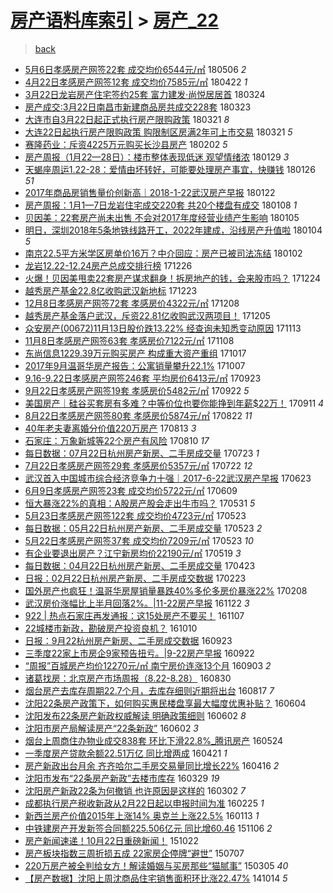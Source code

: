 [房产语料库索引](../../README.md)  > [房产_22](房产_22.md)
====
> [back](../README.md)

- [5月6日孝感房产网签22套 成交均价6544元/㎡](http://jkwz.applinzi.com/ittc/7100055223194354694.html#5%E6%9C%886%E6%97%A5%E5%AD%9D%E6%84%9F%E6%88%BF%E4%BA%A7%E7%BD%91%E7%AD%BE22%E5%A5%97+%E6%88%90%E4%BA%A4%E5%9D%87%E4%BB%B76544%E5%85%83%2F%E3%8E%A1) 180506 *2* 
- [4月22日孝感房产网签12套 成交均价7585元/㎡](http://jkwz.applinzi.com/ittc/7094889199478244359.html#4%E6%9C%8822%E6%97%A5%E5%AD%9D%E6%84%9F%E6%88%BF%E4%BA%A7%E7%BD%91%E7%AD%BE12%E5%A5%97+%E6%88%90%E4%BA%A4%E5%9D%87%E4%BB%B77585%E5%85%83%2F%E3%8E%A1) 180422 *1* 
- [3月22日龙岩房产住宅签约25套 富力建发·尚悦居居首](http://jkwz.applinzi.com/ittc/7083933905927537671.html#3%E6%9C%8822%E6%97%A5%E9%BE%99%E5%B2%A9%E6%88%BF%E4%BA%A7%E4%BD%8F%E5%AE%85%E7%AD%BE%E7%BA%A625%E5%A5%97+%E5%AF%8C%E5%8A%9B%E5%BB%BA%E5%8F%91%C2%B7%E5%B0%9A%E6%82%A6%E5%B1%85%E5%B1%85%E9%A6%96) 180324  
- [房产成交:3月22日南昌市新建商品房共成交228套](http://jkwz.applinzi.com/ittc/7083622063799796747.html#%E6%88%BF%E4%BA%A7%E6%88%90%E4%BA%A4%3A3%E6%9C%8822%E6%97%A5%E5%8D%97%E6%98%8C%E5%B8%82%E6%96%B0%E5%BB%BA%E5%95%86%E5%93%81%E6%88%BF%E5%85%B1%E6%88%90%E4%BA%A4228%E5%A5%97) 180323  
- [大连市自3月22日起正式执行房产限购政策](http://jkwz.applinzi.com/ittc/7083033158356567046.html#%E5%A4%A7%E8%BF%9E%E5%B8%82%E8%87%AA3%E6%9C%8822%E6%97%A5%E8%B5%B7%E6%AD%A3%E5%BC%8F%E6%89%A7%E8%A1%8C%E6%88%BF%E4%BA%A7%E9%99%90%E8%B4%AD%E6%94%BF%E7%AD%96) 180321 *8* 
- [大连22日起执行房产限购政策 购限制区房满2年可上市交易](http://jkwz.applinzi.com/ittc/7083046783108514826.html#%E5%A4%A7%E8%BF%9E22%E6%97%A5%E8%B5%B7%E6%89%A7%E8%A1%8C%E6%88%BF%E4%BA%A7%E9%99%90%E8%B4%AD%E6%94%BF%E7%AD%96+%E8%B4%AD%E9%99%90%E5%88%B6%E5%8C%BA%E6%88%BF%E6%BB%A12%E5%B9%B4%E5%8F%AF%E4%B8%8A%E5%B8%82%E4%BA%A4%E6%98%93) 180321 *5* 
- [赛隆药业：斥资4225万元购买长沙县房产](http://jkwz.applinzi.com/ittc/7065391793548297232.html#%E8%B5%9B%E9%9A%86%E8%8D%AF%E4%B8%9A%EF%BC%9A%E6%96%A5%E8%B5%844225%E4%B8%87%E5%85%83%E8%B4%AD%E4%B9%B0%E9%95%BF%E6%B2%99%E5%8E%BF%E6%88%BF%E4%BA%A7) 180202 *5* 
- [房产周报（1月22—28日）：楼市整体表现低迷 观望情绪浓](http://jkwz.applinzi.com/ittc/7064044354417460235.html#%E6%88%BF%E4%BA%A7%E5%91%A8%E6%8A%A5%EF%BC%881%E6%9C%8822%E2%80%9428%E6%97%A5%EF%BC%89%EF%BC%9A%E6%A5%BC%E5%B8%82%E6%95%B4%E4%BD%93%E8%A1%A8%E7%8E%B0%E4%BD%8E%E8%BF%B7+%E8%A7%82%E6%9C%9B%E6%83%85%E7%BB%AA%E6%B5%93) 180129 *3* 
- [天蝎座周运1.22-28：爱情由坏转好，可能要处理房产事宜，快赚钱](http://jkwz.applinzi.com/ittc/7062772752652436490.html#%E5%A4%A9%E8%9D%8E%E5%BA%A7%E5%91%A8%E8%BF%901.22-28%EF%BC%9A%E7%88%B1%E6%83%85%E7%94%B1%E5%9D%8F%E8%BD%AC%E5%A5%BD%EF%BC%8C%E5%8F%AF%E8%83%BD%E8%A6%81%E5%A4%84%E7%90%86%E6%88%BF%E4%BA%A7%E4%BA%8B%E5%AE%9C%EF%BC%8C%E5%BF%AB%E8%B5%9A%E9%92%B1) 180126 *51* 
- [2017年商品房销售量价创新高｜2018-1-22武汉房产早报](http://jkwz.applinzi.com/ittc/7061320126270276614.html#2017%E5%B9%B4%E5%95%86%E5%93%81%E6%88%BF%E9%94%80%E5%94%AE%E9%87%8F%E4%BB%B7%E5%88%9B%E6%96%B0%E9%AB%98%EF%BD%9C2018-1-22%E6%AD%A6%E6%B1%89%E6%88%BF%E4%BA%A7%E6%97%A9%E6%8A%A5) 180122  
- [房产周报：1月1—7日龙岩住宅成交220套 共20个楼盘有成交](http://jkwz.applinzi.com/ittc/7056156488874066954.html#%E6%88%BF%E4%BA%A7%E5%91%A8%E6%8A%A5%EF%BC%9A1%E6%9C%881%E2%80%947%E6%97%A5%E9%BE%99%E5%B2%A9%E4%BD%8F%E5%AE%85%E6%88%90%E4%BA%A4220%E5%A5%97+%E5%85%B120%E4%B8%AA%E6%A5%BC%E7%9B%98%E6%9C%89%E6%88%90%E4%BA%A4) 180108 *1* 
- [贝因美：22套房产尚未出售 不会对2017年度经营业绩产生影响](http://jkwz.applinzi.com/ittc/7055218023042909190.html#%E8%B4%9D%E5%9B%A0%E7%BE%8E%EF%BC%9A22%E5%A5%97%E6%88%BF%E4%BA%A7%E5%B0%9A%E6%9C%AA%E5%87%BA%E5%94%AE+%E4%B8%8D%E4%BC%9A%E5%AF%B92017%E5%B9%B4%E5%BA%A6%E7%BB%8F%E8%90%A5%E4%B8%9A%E7%BB%A9%E4%BA%A7%E7%94%9F%E5%BD%B1%E5%93%8D) 180105  
- [明日，深圳2018年5条地铁线路开工，2022年建成，沿线房产升值啦](http://jkwz.applinzi.com/ittc/7054683075768763402.html#%E6%98%8E%E6%97%A5%EF%BC%8C%E6%B7%B1%E5%9C%B32018%E5%B9%B45%E6%9D%A1%E5%9C%B0%E9%93%81%E7%BA%BF%E8%B7%AF%E5%BC%80%E5%B7%A5%EF%BC%8C2022%E5%B9%B4%E5%BB%BA%E6%88%90%EF%BC%8C%E6%B2%BF%E7%BA%BF%E6%88%BF%E4%BA%A7%E5%8D%87%E5%80%BC%E5%95%A6) 180104 *5* 
- [南京22.5平方米学区房单价16万？中介回应：房产已被司法冻结](http://jkwz.applinzi.com/ittc/7053876695214326790.html#%E5%8D%97%E4%BA%AC22.5%E5%B9%B3%E6%96%B9%E7%B1%B3%E5%AD%A6%E5%8C%BA%E6%88%BF%E5%8D%95%E4%BB%B716%E4%B8%87%EF%BC%9F%E4%B8%AD%E4%BB%8B%E5%9B%9E%E5%BA%94%EF%BC%9A%E6%88%BF%E4%BA%A7%E5%B7%B2%E8%A2%AB%E5%8F%B8%E6%B3%95%E5%86%BB%E7%BB%93) 180102  
- [龙岩12.22-12.24房产总成交排行榜](http://jkwz.applinzi.com/ittc/7051306884814881809.html#%E9%BE%99%E5%B2%A912.22-12.24%E6%88%BF%E4%BA%A7%E6%80%BB%E6%88%90%E4%BA%A4%E6%8E%92%E8%A1%8C%E6%A6%9C) 171226  
- [火爆！贝因美甩卖22套房产谋求翻身！拆房地产的钱，会来股市吗？](http://jkwz.applinzi.com/ittc/7050561770035348496.html#%E7%81%AB%E7%88%86%EF%BC%81%E8%B4%9D%E5%9B%A0%E7%BE%8E%E7%94%A9%E5%8D%9622%E5%A5%97%E6%88%BF%E4%BA%A7%E8%B0%8B%E6%B1%82%E7%BF%BB%E8%BA%AB%EF%BC%81%E6%8B%86%E6%88%BF%E5%9C%B0%E4%BA%A7%E7%9A%84%E9%92%B1%EF%BC%8C%E4%BC%9A%E6%9D%A5%E8%82%A1%E5%B8%82%E5%90%97%EF%BC%9F) 171224  
- [越秀房产基金22.8亿收购武汉新地标](http://jkwz.applinzi.com/ittc/7050210118707184656.html#%E8%B6%8A%E7%A7%80%E6%88%BF%E4%BA%A7%E5%9F%BA%E9%87%9122.8%E4%BA%BF%E6%94%B6%E8%B4%AD%E6%AD%A6%E6%B1%89%E6%96%B0%E5%9C%B0%E6%A0%87) 171223  
- [12月8日孝感房产网签72套 孝感房价4322元/㎡](http://jkwz.applinzi.com/ittc/7044759751882179600.html#12%E6%9C%888%E6%97%A5%E5%AD%9D%E6%84%9F%E6%88%BF%E4%BA%A7%E7%BD%91%E7%AD%BE72%E5%A5%97+%E5%AD%9D%E6%84%9F%E6%88%BF%E4%BB%B74322%E5%85%83%2F%E3%8E%A1) 171208  
- [越秀房产基金落户武汉，斥资22.81亿收购武汉两项目！](http://jkwz.applinzi.com/ittc/7043626560949584913.html#%E8%B6%8A%E7%A7%80%E6%88%BF%E4%BA%A7%E5%9F%BA%E9%87%91%E8%90%BD%E6%88%B7%E6%AD%A6%E6%B1%89%EF%BC%8C%E6%96%A5%E8%B5%8422.81%E4%BA%BF%E6%94%B6%E8%B4%AD%E6%AD%A6%E6%B1%89%E4%B8%A4%E9%A1%B9%E7%9B%AE%EF%BC%81) 171205  
- [众安房产(00672)11月13日股价跌13.22% 经查询未知悉变动原因](http://jkwz.applinzi.com/ittc/7035523319196025873.html#%E4%BC%97%E5%AE%89%E6%88%BF%E4%BA%A7%2800672%2911%E6%9C%8813%E6%97%A5%E8%82%A1%E4%BB%B7%E8%B7%8C13.22%25+%E7%BB%8F%E6%9F%A5%E8%AF%A2%E6%9C%AA%E7%9F%A5%E6%82%89%E5%8F%98%E5%8A%A8%E5%8E%9F%E5%9B%A0) 171113  
- [11月8日孝感房产网签63套 孝感房价7122元/㎡](http://jkwz.applinzi.com/ittc/7033631819881251857.html#11%E6%9C%888%E6%97%A5%E5%AD%9D%E6%84%9F%E6%88%BF%E4%BA%A7%E7%BD%91%E7%AD%BE63%E5%A5%97+%E5%AD%9D%E6%84%9F%E6%88%BF%E4%BB%B77122%E5%85%83%2F%E3%8E%A1) 171108  
- [东尚信息1229.39万元购买房产 构成重大资产重组](http://jkwz.applinzi.com/ittc/7025413321862415377.html#%E4%B8%9C%E5%B0%9A%E4%BF%A1%E6%81%AF1229.39%E4%B8%87%E5%85%83%E8%B4%AD%E4%B9%B0%E6%88%BF%E4%BA%A7+%E6%9E%84%E6%88%90%E9%87%8D%E5%A4%A7%E8%B5%84%E4%BA%A7%E9%87%8D%E7%BB%84) 171017  
- [2017年9月温哥华房产报告：公寓销量攀升22.1%](http://jkwz.applinzi.com/ittc/7021456234153247760.html#2017%E5%B9%B49%E6%9C%88%E6%B8%A9%E5%93%A5%E5%8D%8E%E6%88%BF%E4%BA%A7%E6%8A%A5%E5%91%8A%EF%BC%9A%E5%85%AC%E5%AF%93%E9%94%80%E9%87%8F%E6%94%80%E5%8D%8722.1%25) 171007  
- [9.16-9.22日孝感房产网签246套 平均房价6413元/㎡](http://jkwz.applinzi.com/ittc/7016442474686579728.html#9.16-9.22%E6%97%A5%E5%AD%9D%E6%84%9F%E6%88%BF%E4%BA%A7%E7%BD%91%E7%AD%BE246%E5%A5%97+%E5%B9%B3%E5%9D%87%E6%88%BF%E4%BB%B76413%E5%85%83%2F%E3%8E%A1) 170923  
- [9月22日孝感房产网签19套 孝感房价5482元/㎡](http://jkwz.applinzi.com/ittc/7016189937207215120.html#9%E6%9C%8822%E6%97%A5%E5%AD%9D%E6%84%9F%E6%88%BF%E4%BA%A7%E7%BD%91%E7%AD%BE19%E5%A5%97+%E5%AD%9D%E6%84%9F%E6%88%BF%E4%BB%B75482%E5%85%83%2F%E3%8E%A1) 170922 *5* 
- [美国房产｜硅谷买套房有多难？中等价位也要你能挣到年薪$22万！](http://jkwz.applinzi.com/ittc/7011985409574437904.html#%E7%BE%8E%E5%9B%BD%E6%88%BF%E4%BA%A7%EF%BD%9C%E7%A1%85%E8%B0%B7%E4%B9%B0%E5%A5%97%E6%88%BF%E6%9C%89%E5%A4%9A%E9%9A%BE%EF%BC%9F%E4%B8%AD%E7%AD%89%E4%BB%B7%E4%BD%8D%E4%B9%9F%E8%A6%81%E4%BD%A0%E8%83%BD%E6%8C%A3%E5%88%B0%E5%B9%B4%E8%96%AA%2422%E4%B8%87%EF%BC%81) 170911 *4* 
- [8月22日孝感房产网签80套 孝感房价5874元/㎡](http://jkwz.applinzi.com/ittc/7004688147911541777.html#8%E6%9C%8822%E6%97%A5%E5%AD%9D%E6%84%9F%E6%88%BF%E4%BA%A7%E7%BD%91%E7%AD%BE80%E5%A5%97+%E5%AD%9D%E6%84%9F%E6%88%BF%E4%BB%B75874%E5%85%83%2F%E3%8E%A1) 170822 *11* 
- [40年老夫妻离婚分价值220万房产](http://jkwz.applinzi.com/ittc/7001169488626844688.html#40%E5%B9%B4%E8%80%81%E5%A4%AB%E5%A6%BB%E7%A6%BB%E5%A9%9A%E5%88%86%E4%BB%B7%E5%80%BC220%E4%B8%87%E6%88%BF%E4%BA%A7) 170813 *3* 
- [石家庄：万象新城等22个房产有风险](http://jkwz.applinzi.com/ittc/7000133666133771280.html#%E7%9F%B3%E5%AE%B6%E5%BA%84%EF%BC%9A%E4%B8%87%E8%B1%A1%E6%96%B0%E5%9F%8E%E7%AD%8922%E4%B8%AA%E6%88%BF%E4%BA%A7%E6%9C%89%E9%A3%8E%E9%99%A9) 170810 *17* 
- [每日数据：07月22日杭州房产新房、二手房成交量](http://jkwz.applinzi.com/ittc/6993282500238246928.html#%E6%AF%8F%E6%97%A5%E6%95%B0%E6%8D%AE%EF%BC%9A07%E6%9C%8822%E6%97%A5%E6%9D%AD%E5%B7%9E%E6%88%BF%E4%BA%A7%E6%96%B0%E6%88%BF%E3%80%81%E4%BA%8C%E6%89%8B%E6%88%BF%E6%88%90%E4%BA%A4%E9%87%8F) 170723 *1* 
- [7月22日孝感房产网签29套 孝感房价5357元/㎡](http://jkwz.applinzi.com/ittc/6993210142571906064.html#7%E6%9C%8822%E6%97%A5%E5%AD%9D%E6%84%9F%E6%88%BF%E4%BA%A7%E7%BD%91%E7%AD%BE29%E5%A5%97+%E5%AD%9D%E6%84%9F%E6%88%BF%E4%BB%B75357%E5%85%83%2F%E3%8E%A1) 170722 *12* 
- [武汉首入中国城市综合经济竞争力十强｜2017-6-22武汉房产早报](http://jkwz.applinzi.com/ittc/6982279640738432005.html#%E6%AD%A6%E6%B1%89%E9%A6%96%E5%85%A5%E4%B8%AD%E5%9B%BD%E5%9F%8E%E5%B8%82%E7%BB%BC%E5%90%88%E7%BB%8F%E6%B5%8E%E7%AB%9E%E4%BA%89%E5%8A%9B%E5%8D%81%E5%BC%BA%EF%BD%9C2017-6-22%E6%AD%A6%E6%B1%89%E6%88%BF%E4%BA%A7%E6%97%A9%E6%8A%A5) 170623  
- [6月9日孝感房产网签23套 成交均价5722元/㎡](http://jkwz.applinzi.com/ittc/6977312675888366596.html#6%E6%9C%889%E6%97%A5%E5%AD%9D%E6%84%9F%E6%88%BF%E4%BA%A7%E7%BD%91%E7%AD%BE23%E5%A5%97+%E6%88%90%E4%BA%A4%E5%9D%87%E4%BB%B75722%E5%85%83%2F%E3%8E%A1) 170609  
- [恒大暴涨22%的真相：A股房产股会走出牛市吗？](http://jkwz.applinzi.com/ittc/6973718860665455621.html#%E6%81%92%E5%A4%A7%E6%9A%B4%E6%B6%A822%25%E7%9A%84%E7%9C%9F%E7%9B%B8%EF%BC%9AA%E8%82%A1%E6%88%BF%E4%BA%A7%E8%82%A1%E4%BC%9A%E8%B5%B0%E5%87%BA%E7%89%9B%E5%B8%82%E5%90%97%EF%BC%9F) 170531 *5* 
- [5月23日孝感房产网签122套 成交均价4723元/㎡](http://jkwz.applinzi.com/ittc/6970918779922940933.html#5%E6%9C%8823%E6%97%A5%E5%AD%9D%E6%84%9F%E6%88%BF%E4%BA%A7%E7%BD%91%E7%AD%BE122%E5%A5%97+%E6%88%90%E4%BA%A4%E5%9D%87%E4%BB%B74723%E5%85%83%2F%E3%8E%A1) 170523  
- [每日数据：05月22日杭州房产新房、二手房成交量](http://jkwz.applinzi.com/ittc/6970831275685315588.html#%E6%AF%8F%E6%97%A5%E6%95%B0%E6%8D%AE%EF%BC%9A05%E6%9C%8822%E6%97%A5%E6%9D%AD%E5%B7%9E%E6%88%BF%E4%BA%A7%E6%96%B0%E6%88%BF%E3%80%81%E4%BA%8C%E6%89%8B%E6%88%BF%E6%88%90%E4%BA%A4%E9%87%8F) 170523 *2* 
- [5月22日孝感房产网签37套 成交均价7209元/㎡](http://jkwz.applinzi.com/ittc/6970804354016609285.html#5%E6%9C%8822%E6%97%A5%E5%AD%9D%E6%84%9F%E6%88%BF%E4%BA%A7%E7%BD%91%E7%AD%BE37%E5%A5%97+%E6%88%90%E4%BA%A4%E5%9D%87%E4%BB%B77209%E5%85%83%2F%E3%8E%A1) 170523 *10* 
- [有企业要退出房产？江宁新房均价22190元/㎡](http://jkwz.applinzi.com/ittc/6969313075386647556.html#%E6%9C%89%E4%BC%81%E4%B8%9A%E8%A6%81%E9%80%80%E5%87%BA%E6%88%BF%E4%BA%A7%EF%BC%9F%E6%B1%9F%E5%AE%81%E6%96%B0%E6%88%BF%E5%9D%87%E4%BB%B722190%E5%85%83%2F%E3%8E%A1) 170519 *3* 
- [每日数据：04月22日杭州房产新房、二手房成交量](http://jkwz.applinzi.com/ittc/6959670829813072901.html#%E6%AF%8F%E6%97%A5%E6%95%B0%E6%8D%AE%EF%BC%9A04%E6%9C%8822%E6%97%A5%E6%9D%AD%E5%B7%9E%E6%88%BF%E4%BA%A7%E6%96%B0%E6%88%BF%E3%80%81%E4%BA%8C%E6%89%8B%E6%88%BF%E6%88%90%E4%BA%A4%E9%87%8F) 170423  
- [日报：02月22日杭州房产新房、二手房成交数据](http://jkwz.applinzi.com/ittc/6937811884421170181.html#%E6%97%A5%E6%8A%A5%EF%BC%9A02%E6%9C%8822%E6%97%A5%E6%9D%AD%E5%B7%9E%E6%88%BF%E4%BA%A7%E6%96%B0%E6%88%BF%E3%80%81%E4%BA%8C%E6%89%8B%E6%88%BF%E6%88%90%E4%BA%A4%E6%95%B0%E6%8D%AE) 170223  
- [国外房产也疯狂！温哥华房屋销量暴跌40%多伦多房价暴涨22%](http://jkwz.applinzi.com/ittc/6932267363134342149.html#%E5%9B%BD%E5%A4%96%E6%88%BF%E4%BA%A7%E4%B9%9F%E7%96%AF%E7%8B%82%EF%BC%81%E6%B8%A9%E5%93%A5%E5%8D%8E%E6%88%BF%E5%B1%8B%E9%94%80%E9%87%8F%E6%9A%B4%E8%B7%8C40%25%E5%A4%9A%E4%BC%A6%E5%A4%9A%E6%88%BF%E4%BB%B7%E6%9A%B4%E6%B6%A822%25) 170208  
- [武汉房价涨幅比上半月回落2%。|11-22房产早报](http://jkwz.applinzi.com/ittc/6903238427788444676.html#%E6%AD%A6%E6%B1%89%E6%88%BF%E4%BB%B7%E6%B6%A8%E5%B9%85%E6%AF%94%E4%B8%8A%E5%8D%8A%E6%9C%88%E5%9B%9E%E8%90%BD2%25%E3%80%82%7C11-22%E6%88%BF%E4%BA%A7%E6%97%A9%E6%8A%A5) 161122 *3* 
- [922 | 热点石家庄再发通报：这15处房产不要买！](http://jkwz.applinzi.com/ittc/6897903500024873989.html#922+%7C+%E7%83%AD%E7%82%B9%E7%9F%B3%E5%AE%B6%E5%BA%84%E5%86%8D%E5%8F%91%E9%80%9A%E6%8A%A5%EF%BC%9A%E8%BF%9915%E5%A4%84%E6%88%BF%E4%BA%A7%E4%B8%8D%E8%A6%81%E4%B9%B0%EF%BC%81) 161107  
- [22城楼市新政，勘破房产投资良机？](http://jkwz.applinzi.com/ittc/6887433276771271685.html#22%E5%9F%8E%E6%A5%BC%E5%B8%82%E6%96%B0%E6%94%BF%EF%BC%8C%E5%8B%98%E7%A0%B4%E6%88%BF%E4%BA%A7%E6%8A%95%E8%B5%84%E8%89%AF%E6%9C%BA%EF%BC%9F) 161010  
- [日报：9月22杭州房产新房、二手房成交数据](http://jkwz.applinzi.com/ittc/6880981993797452805.html#%E6%97%A5%E6%8A%A5%EF%BC%9A9%E6%9C%8822%E6%9D%AD%E5%B7%9E%E6%88%BF%E4%BA%A7%E6%96%B0%E6%88%BF%E3%80%81%E4%BA%8C%E6%89%8B%E6%88%BF%E6%88%90%E4%BA%A4%E6%95%B0%E6%8D%AE) 160923  
- [三季度22家上市房企9家预告扭亏。|9-22房产早报](http://jkwz.applinzi.com/ittc/6880595832214127620.html#%E4%B8%89%E5%AD%A3%E5%BA%A622%E5%AE%B6%E4%B8%8A%E5%B8%82%E6%88%BF%E4%BC%819%E5%AE%B6%E9%A2%84%E5%91%8A%E6%89%AD%E4%BA%8F%E3%80%82%7C9-22%E6%88%BF%E4%BA%A7%E6%97%A9%E6%8A%A5) 160922  
- [“周报”百城房产均价12270元/㎡  南宁房价连涨13个月](http://jkwz.applinzi.com/ittc/6873590044027257860.html#%E2%80%9C%E5%91%A8%E6%8A%A5%E2%80%9D%E7%99%BE%E5%9F%8E%E6%88%BF%E4%BA%A7%E5%9D%87%E4%BB%B712270%E5%85%83%2F%E3%8E%A1++%E5%8D%97%E5%AE%81%E6%88%BF%E4%BB%B7%E8%BF%9E%E6%B6%A813%E4%B8%AA%E6%9C%88) 160903 *2* 
- [诸葛找房：北京房产市场周报（8.22-8.28）](http://jkwz.applinzi.com/ittc/6872213497320047621.html#%E8%AF%B8%E8%91%9B%E6%89%BE%E6%88%BF%EF%BC%9A%E5%8C%97%E4%BA%AC%E6%88%BF%E4%BA%A7%E5%B8%82%E5%9C%BA%E5%91%A8%E6%8A%A5%EF%BC%888.22-8.28%EF%BC%89) 160830  
- [烟台房产去库存周期22.7个月，去库存细则近期将出台](http://jkwz.applinzi.com/ittc/6867348688904651781.html#%E7%83%9F%E5%8F%B0%E6%88%BF%E4%BA%A7%E5%8E%BB%E5%BA%93%E5%AD%98%E5%91%A8%E6%9C%9F22.7%E4%B8%AA%E6%9C%88%EF%BC%8C%E5%8E%BB%E5%BA%93%E5%AD%98%E7%BB%86%E5%88%99%E8%BF%91%E6%9C%9F%E5%B0%86%E5%87%BA%E5%8F%B0) 160817 *7* 
- [沈阳22条房产政策下，如何购买惠民楼盘享最大幅度优惠补贴？](http://jkwz.applinzi.com/ittc/6839877712101245956.html#%E6%B2%88%E9%98%B322%E6%9D%A1%E6%88%BF%E4%BA%A7%E6%94%BF%E7%AD%96%E4%B8%8B%EF%BC%8C%E5%A6%82%E4%BD%95%E8%B4%AD%E4%B9%B0%E6%83%A0%E6%B0%91%E6%A5%BC%E7%9B%98%E4%BA%AB%E6%9C%80%E5%A4%A7%E5%B9%85%E5%BA%A6%E4%BC%98%E6%83%A0%E8%A1%A5%E8%B4%B4%EF%BC%9F) 160604  
- [沈阳发布22条房产新政权威解读 明确政策细则](http://jkwz.applinzi.com/ittc/6839047037576020997.html#%E6%B2%88%E9%98%B3%E5%8F%91%E5%B8%8322%E6%9D%A1%E6%88%BF%E4%BA%A7%E6%96%B0%E6%94%BF%E6%9D%83%E5%A8%81%E8%A7%A3%E8%AF%BB+%E6%98%8E%E7%A1%AE%E6%94%BF%E7%AD%96%E7%BB%86%E5%88%99) 160602 *8* 
- [沈阳市房产局解读房产“22条新政”](http://jkwz.applinzi.com/ittc/6838995074637366276.html#%E6%B2%88%E9%98%B3%E5%B8%82%E6%88%BF%E4%BA%A7%E5%B1%80%E8%A7%A3%E8%AF%BB%E6%88%BF%E4%BA%A7%E2%80%9C22%E6%9D%A1%E6%96%B0%E6%94%BF%E2%80%9D) 160602 *3* 
- [烟台上周商住办物业成交838套 环比下滑22.8%_腾讯房产](http://jkwz.applinzi.com/ittc/6835851599100249093.html#%E7%83%9F%E5%8F%B0%E4%B8%8A%E5%91%A8%E5%95%86%E4%BD%8F%E5%8A%9E%E7%89%A9%E4%B8%9A%E6%88%90%E4%BA%A4838%E5%A5%97+%E7%8E%AF%E6%AF%94%E4%B8%8B%E6%BB%9122.8%25_%E8%85%BE%E8%AE%AF%E6%88%BF%E4%BA%A7) 160524  
- [一季度房产贷款余额22.51万亿 同比增两成](http://jkwz.applinzi.com/ittc/6823469063019709444.html#%E4%B8%80%E5%AD%A3%E5%BA%A6%E6%88%BF%E4%BA%A7%E8%B4%B7%E6%AC%BE%E4%BD%99%E9%A2%9D22.51%E4%B8%87%E4%BA%BF+%E5%90%8C%E6%AF%94%E5%A2%9E%E4%B8%A4%E6%88%90) 160421 *1* 
- [房产新政出台月余 齐齐哈尔二手房交易量同比增长22%](http://jkwz.applinzi.com/ittc/6821605512952939525.html#%E6%88%BF%E4%BA%A7%E6%96%B0%E6%94%BF%E5%87%BA%E5%8F%B0%E6%9C%88%E4%BD%99+%E9%BD%90%E9%BD%90%E5%93%88%E5%B0%94%E4%BA%8C%E6%89%8B%E6%88%BF%E4%BA%A4%E6%98%93%E9%87%8F%E5%90%8C%E6%AF%94%E5%A2%9E%E9%95%BF22%25) 160416 *2* 
- [沈阳市发布“22条房产新政”去楼市库存](http://jkwz.applinzi.com/ittc/6814881513367667716.html#%E6%B2%88%E9%98%B3%E5%B8%82%E5%8F%91%E5%B8%83%E2%80%9C22%E6%9D%A1%E6%88%BF%E4%BA%A7%E6%96%B0%E6%94%BF%E2%80%9D%E5%8E%BB%E6%A5%BC%E5%B8%82%E5%BA%93%E5%AD%98) 160329 *19* 
- [沈阳房产新政22条为何撤销 也许原因是这样的](http://jkwz.applinzi.com/ittc/6805012211529417733.html#%E6%B2%88%E9%98%B3%E6%88%BF%E4%BA%A7%E6%96%B0%E6%94%BF22%E6%9D%A1%E4%B8%BA%E4%BD%95%E6%92%A4%E9%94%80+%E4%B9%9F%E8%AE%B8%E5%8E%9F%E5%9B%A0%E6%98%AF%E8%BF%99%E6%A0%B7%E7%9A%84) 160302 *7* 
- [成都执行房产税收新政从2月22日起以申报时间为准](http://jkwz.applinzi.com/ittc/6802634799994897413.html#%E6%88%90%E9%83%BD%E6%89%A7%E8%A1%8C%E6%88%BF%E4%BA%A7%E7%A8%8E%E6%94%B6%E6%96%B0%E6%94%BF%E4%BB%8E2%E6%9C%8822%E6%97%A5%E8%B5%B7%E4%BB%A5%E7%94%B3%E6%8A%A5%E6%97%B6%E9%97%B4%E4%B8%BA%E5%87%86) 160225 *1* 
- [新西兰房产价值2015年上涨14% 奥克兰上涨22.5%](http://jkwz.applinzi.com/ittc/6786800621088932869.html#%E6%96%B0%E8%A5%BF%E5%85%B0%E6%88%BF%E4%BA%A7%E4%BB%B7%E5%80%BC2015%E5%B9%B4%E4%B8%8A%E6%B6%A814%25+%E5%A5%A5%E5%85%8B%E5%85%B0%E4%B8%8A%E6%B6%A822.5%25) 160113 *1* 
- [中铁建房产开发新签合同额225.506亿元 同比增60.46](http://jkwz.applinzi.com/ittc/6761529879439082501.html#%E4%B8%AD%E9%93%81%E5%BB%BA%E6%88%BF%E4%BA%A7%E5%BC%80%E5%8F%91%E6%96%B0%E7%AD%BE%E5%90%88%E5%90%8C%E9%A2%9D225.506%E4%BA%BF%E5%85%83+%E5%90%8C%E6%AF%94%E5%A2%9E60.46) 151106 *2* 
- [房产新闻速递！10月22日重磅新闻！](http://jkwz.applinzi.com/ittc/6755730394509034500.html#%E6%88%BF%E4%BA%A7%E6%96%B0%E9%97%BB%E9%80%9F%E9%80%92%EF%BC%8110%E6%9C%8822%E6%97%A5%E9%87%8D%E7%A3%85%E6%96%B0%E9%97%BB%EF%BC%81) 151022  
- [房产板块指数三周折损五成 22家房企停牌“避世”](http://jkwz.applinzi.com/ittc/547650611427486648.html#%E6%88%BF%E4%BA%A7%E6%9D%BF%E5%9D%97%E6%8C%87%E6%95%B0%E4%B8%89%E5%91%A8%E6%8A%98%E6%8D%9F%E4%BA%94%E6%88%90+22%E5%AE%B6%E6%88%BF%E4%BC%81%E5%81%9C%E7%89%8C%E2%80%9C%E9%81%BF%E4%B8%96%E2%80%9D) 150707  
- [220万房产被全判给女方！解读婚姻与买房那些“猫腻事”](http://jkwz.applinzi.com/ittc/547650611395497336.html#220%E4%B8%87%E6%88%BF%E4%BA%A7%E8%A2%AB%E5%85%A8%E5%88%A4%E7%BB%99%E5%A5%B3%E6%96%B9%EF%BC%81%E8%A7%A3%E8%AF%BB%E5%A9%9A%E5%A7%BB%E4%B8%8E%E4%B9%B0%E6%88%BF%E9%82%A3%E4%BA%9B%E2%80%9C%E7%8C%AB%E8%85%BB%E4%BA%8B%E2%80%9D) 150305 *40* 
- [【房产数据】沈阳上周沈商品住宅销售面积环比涨22.47%](http://jkwz.applinzi.com/ittc/547650611376934766.html#%E3%80%90%E6%88%BF%E4%BA%A7%E6%95%B0%E6%8D%AE%E3%80%91%E6%B2%88%E9%98%B3%E4%B8%8A%E5%91%A8%E6%B2%88%E5%95%86%E5%93%81%E4%BD%8F%E5%AE%85%E9%94%80%E5%94%AE%E9%9D%A2%E7%A7%AF%E7%8E%AF%E6%AF%94%E6%B6%A822.47%25) 141014 *5* 
